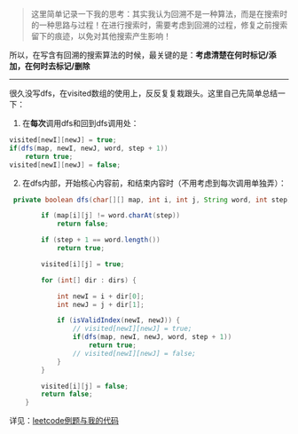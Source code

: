 >这里简单记录一下我的思考：其实我认为回溯不是一种算法，而是在搜索时的一种思路与过程！在进行搜索时，需要考虑到回溯的过程，修复之前搜索留下的痕迹，以免对其他搜索产生影响！


所以，在写含有回溯的搜索算法的时候，最关键的是：**考虑清楚在何时标记/添加，在何时去标记/删除**


----
很久没写dfs，在visited数组的使用上，反反复复栽跟头。这里自己先简单总结一下：
1. 在**每次**调用dfs和回到dfs调用处：
```java
visited[newI][newJ] = true;
if(dfs(map, newI, newJ, word, step + 1))
	return true;
visited[newI][newJ] = false;
```
2. 在dfs内部，开始核心内容前，和结束内容时（不用考虑到每次调用单独弄）：
```java
 private boolean dfs(char[][] map, int i, int j, String word, int step) {

        if (map[i][j] != word.charAt(step))
            return false;

        if (step + 1 == word.length())
            return true;

        visited[i][j] = true;

        for (int[] dir : dirs) {

            int newI = i + dir[0];
            int newJ = j + dir[1];

            if (isValidIndex(newI, newJ)) {
                // visited[newI][newJ] = true;
                if(dfs(map, newI, newJ, word, step + 1))
                    return true;
                // visited[newI][newJ] = false;
            }
        }

        visited[i][j] = false;
        return false;
    }
```

详见：[leetcode例题与我的代码](https://leetcode.cn/problems/word-search/submissions)